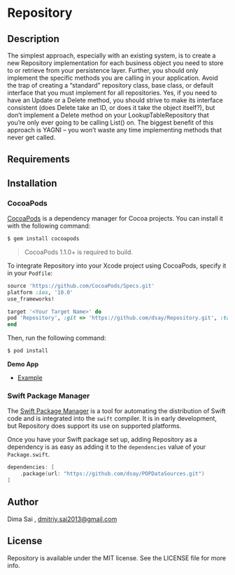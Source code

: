 # Repository

## Description      
The simplest approach, especially with an existing system, is to create a new Repository implementation for each business object you need to store to or retrieve from your persistence layer. Further, you should only implement the specific methods you are calling in your application. Avoid the trap of creating a “standard” repository class, base class, or default interface that you must implement for all repositories. Yes, if you need to have an Update or a Delete method, you should strive to make its interface consistent (does Delete take an ID, or does it take the object itself?), but don’t implement a Delete method on your LookupTableRepository that you’re only ever going to be calling List() on. The biggest benefit of this approach is YAGNI – you won’t waste any time implementing methods that never get called.


## Requirements

## Installation

### CocoaPods

[CocoaPods](http://cocoapods.org) is a dependency manager for Cocoa projects. You can install it with the following command:

```bash
$ gem install cocoapods
```

> CocoaPods 1.1.0+ is required to build.

To integrate Repository into your Xcode project using CocoaPods, specify it in your `Podfile`:

```ruby
source 'https://github.com/CocoaPods/Specs.git'
platform :ios, '10.0'
use_frameworks!

target '<Your Target Name>' do
pod 'Repository', :git => 'https://github.com/dsay/Repository.git', :tag => '0.1.1'
end
```

Then, run the following command:

```bash
$ pod install
```

**Demo App**

- [Example](https://github.com/dsay/Repository/tree/master/Example)


### Swift Package Manager

The [Swift Package Manager](https://swift.org/package-manager/) is a tool for automating the distribution of Swift code and is integrated into the `swift` compiler. It is in early development, but Repository does support its use on supported platforms.

Once you have your Swift package set up, adding Repository as a dependency is as easy as adding it to the `dependencies` value of your `Package.swift`.

```swift
dependencies: [
    .package(url: "https://github.com/dsay/POPDataSources.git")
]
```

## Author

Dima Sai , dmitriy.sai2013@gmail.com

## License

Repository is available under the MIT license. See the LICENSE file for more info.
